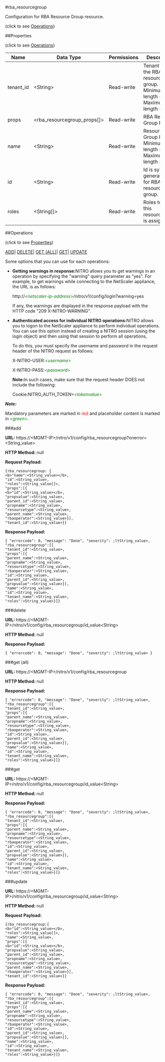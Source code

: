#rba_resourcegroup



Configuration for RBA Resource Group resource.

<span>(click to see [Operations](#operations))</span>



##Properties 

<span>(click to see [Operations](#operations))</span>





<table><thead><tr><th>Name</th><th>Data Type</th><th>Permissions</th><th>Description</th></tr></thead><tbody><tr><td>tenant_id</td><td>&lt;String></td><td>Read-write</td><td>Tenant Id of the RBA resource group.<br>Minimum length = 1<br>Maximum length = 128</td></tr><tr><td>props</td><td>&lt;rba_resourcegroup_props[]></td><td>Read-write</td><td>RBA Resource Group Props.</td></tr><tr><td>name</td><td>&lt;String></td><td>Read-write</td><td>Resource Group Name.<br>Minimum length = 1<br>Maximum length = 128</td></tr><tr><td>id</td><td>&lt;String></td><td>Read-write</td><td>Id is system generated key for RBA resource group.</td></tr><tr><td>roles</td><td>&lt;String[]></td><td>Read-write</td><td>Roles to which this resourcegroup is assigned.</td></tr></tbody></table>

##Operations 

<span>(click to see [Properties](#properties))</span>





[ADD](#add)| [DELETE](#delete)| [GET (ALL)](#get-all)| [GET](#get)| [UPDATE](#update)





Some options that you can use for each operations:

<ul><li><p><b>Getting warnings in response:</b>NITRO allows you to get warnings in an operation by specifying the "warning" query parameter as "yes". For example, to get warnings while connecting to the NetScaler appliance, the URL is as follows:</p><p>http://<span style="color:green;font-style:italic;">&lt;netscaler-ip-address&gt;</span>/nitro/v1/config/login?warning=yes</p><p>If any, the warnings are displayed in the response payload with the HTTP code "209 X-NITRO-WARNING".</p></li><li><p><b>Authenticated access for individual NITRO operations:</b>NITRO allows you to logon to the NetScaler appliance to perform individual operations. You can use this option instead of creating a NITRO session (using the login object) and then using that session to perform all operations,</p><p>To do this, you must specify the username and password in the request header of the NITRO request as follows:</p><p>X-NITRO-USER:<span style="color:green;font-style:italic;">&lt;username&gt;</span></p><p>X-NITRO-PASS:<span style="color:green;font-style:italic;">&lt;password&gt;</span></p><p><b>Note:</b>In such cases, make sure that the request header DOES not include the following:</p><p>Cookie:NITRO_AUTH_TOKEN=<span style="color:green;font-style:italic;">&lt;tokenvalue&gt;</span></p></li></ul>







***Note:*** 

Mandatory parameters are marked in <span style="color:#FF0000;">red</span> and placeholder content is marked in <span style="color:green;font-style:italic">&lt;green&gt;</span>.



###add







<b>URL: </b>https://&lt;MGMT-IP&gt;/nitro/v1/config/rba_resourcegroup?onerror=&lt;String_value&gt;

<b>HTTP Method: </b>null

<b>Request Payload: </b>
```
{rba_resourcegroup: {
<b>"name":<String_value></b>,
"id":<String_value>,
"roles":<String_value[]>,
"props":[{
<b>"id":<String_value></b>,
"propvalue":<String_value>,
"parent_id":<String_value>,
"propname":<String_value>,
"resourcetype":<String_value>,
"parent_name":<String_value>,
"rbaoperator":<String_value>}],
"tenant_id":<String_value>}}
```

<b>Response Payload: </b>
```
{ "errorcode": 0, "message": "Done", "severity": ;ltString_value>, "rba_resourcegroup":[{
"tenant_id":<String_value>,
"props":[{
"parent_name":<String_value>,
"propname":<String_value>,
"resourcetype":<String_value>,
"rbaoperator":<String_value>,
"id":<String_value>,
"parent_id":<String_value>,
"propvalue":<String_value>}],
"name":<String_value>,
"id":<String_value>,
"tenant_name":<String_value>,
"roles":<String_value>}]}
```







###delete







<b>URL: </b>https://&lt;MGMT-IP&gt;/nitro/v1/config/rba_resourcegroup/id_value&lt;String&gt;

<b>HTTP Method: </b>null

<b>Response Payload: </b>
```
{ "errorcode": 0, "message": "Done", "severity": ;ltString_value> }
```







###get (all)







<b>URL: </b>https://&lt;MGMT-IP&gt;/nitro/v1/config/rba_resourcegroup

<b>HTTP Method: </b>null

<b>Response Payload: </b>
```
{ "errorcode": 0, "message": "Done", "severity": ;ltString_value>, "rba_resourcegroup":[{
"tenant_id":<String_value>,
"props":[{
"parent_name":<String_value>,
"propname":<String_value>,
"resourcetype":<String_value>,
"rbaoperator":<String_value>,
"id":<String_value>,
"parent_id":<String_value>,
"propvalue":<String_value>}],
"name":<String_value>,
"id":<String_value>,
"tenant_name":<String_value>,
"roles":<String_value>}]}
```







###get







<b>URL: </b>https://&lt;MGMT-IP&gt;/nitro/v1/config/rba_resourcegroup/id_value&lt;String&gt;

<b>HTTP Method: </b>null

<b>Response Payload: </b>
```
{ "errorcode": 0, "message": "Done", "severity": ;ltString_value>, "rba_resourcegroup":[{
"tenant_id":<String_value>,
"props":[{
"parent_name":<String_value>,
"propname":<String_value>,
"resourcetype":<String_value>,
"rbaoperator":<String_value>,
"id":<String_value>,
"parent_id":<String_value>,
"propvalue":<String_value>}],
"name":<String_value>,
"id":<String_value>,
"tenant_name":<String_value>,
"roles":<String_value>}]}
```







###update







<b>URL: </b>https://&lt;MGMT-IP&gt;/nitro/v1/config/rba_resourcegroup/id_value&lt;String&gt;

<b>HTTP Method: </b>null

<b>Request Payload: </b>
```
{rba_resourcegroup:{
<b>"id":<String_value></b>,
"roles":<String_value[]>,
"name":<String_value>,
"props":[{
<b>"id":<String_value></b>,
"propvalue":<String_value>,
"parent_id":<String_value>,
"propname":<String_value>,
"resourcetype":<String_value>,
"parent_name":<String_value>,
"rbaoperator":<String_value>}],
"tenant_id":<String_value>}}
```

<b>Response Payload: </b>
```
{ "errorcode": 0, "message": "Done", "severity": ;ltString_value>, "rba_resourcegroup":[{
"tenant_id":<String_value>,
"props":[{
"parent_name":<String_value>,
"propname":<String_value>,
"resourcetype":<String_value>,
"rbaoperator":<String_value>,
"id":<String_value>,
"parent_id":<String_value>,
"propvalue":<String_value>}],
"name":<String_value>,
"id":<String_value>,
"tenant_name":<String_value>,
"roles":<String_value>}]}
```







